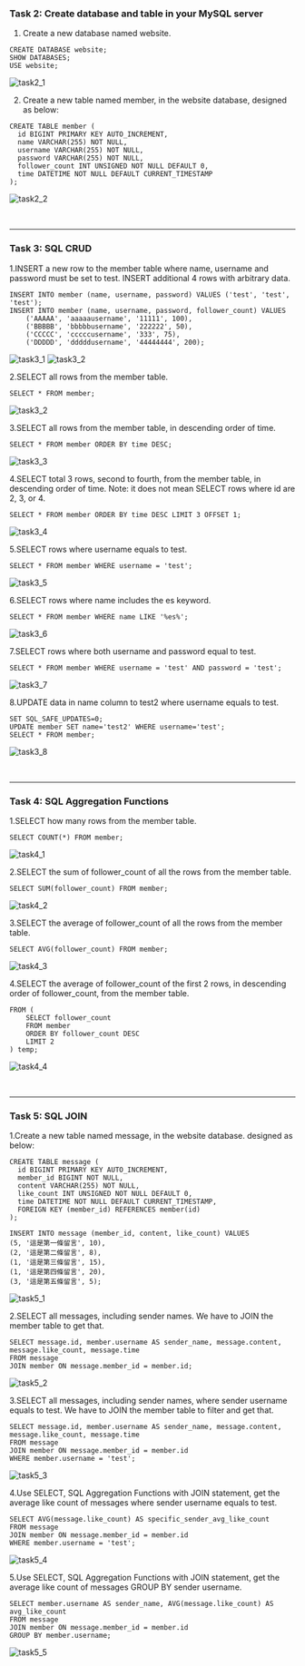 ### Task 2: Create database and table in your MySQL server

1. Create a new database named website.
```
CREATE DATABASE website;
SHOW DATABASES;
USE website;
```
![task2_1](https://github.com/aaronzhan0906/WeHelp-Phase1/blob/main/week5/screenshot/task2_1.png?raw=true)


2. Create a new table named member, in the website database, designed as below:
```
CREATE TABLE member (
  id BIGINT PRIMARY KEY AUTO_INCREMENT,
  name VARCHAR(255) NOT NULL,
  username VARCHAR(255) NOT NULL,
  password VARCHAR(255) NOT NULL,
  follower_count INT UNSIGNED NOT NULL DEFAULT 0,
  time DATETIME NOT NULL DEFAULT CURRENT_TIMESTAMP
);
```
![task2_2](https://github.com/aaronzhan0906/WeHelp-Phase1/blob/main/week5/screenshot/task2_2.png?raw=true)

<br> 

---
### Task 3: SQL CRUD 
1.INSERT a new row to the member table where name, username and password must be set to test. INSERT additional 4 rows with arbitrary data.
```
INSERT INTO member (name, username, password) VALUES ('test', 'test', 'test');
INSERT INTO member (name, username, password, follower_count) VALUES
	('AAAAA', 'aaaaausername', '11111', 100),
	('BBBBB', 'bbbbbusername', '222222', 50),
	('CCCCC', 'cccccusername', '333', 75),
	('DDDDD', 'dddddusername', '44444444', 200);
```
![task3_1](https://github.com/aaronzhan0906/WeHelp-Phase1/blob/main/week5/screenshot/task3_1.png?raw=true)
![task3_2](https://github.com/aaronzhan0906/WeHelp-Phase1/blob/main/week5/screenshot/task3_2.png?raw=true)

2.SELECT all rows from the member table.
```
SELECT * FROM member;
```
![task3_2](https://github.com/aaronzhan0906/WeHelp-Phase1/blob/main/week5/screenshot/task3_2.png?raw=true)

3.SELECT all rows from the member table, in descending order of time.
```
SELECT * FROM member ORDER BY time DESC;
```
![task3_3](https://github.com/aaronzhan0906/WeHelp-Phase1/blob/main/week5/screenshot/task3_3.png?raw=true)

4.SELECT total 3 rows, second to fourth, from the member table, in descending order of time. Note: it does not mean SELECT rows where id are 2, 3, or 4.
```
SELECT * FROM member ORDER BY time DESC LIMIT 3 OFFSET 1;
```
![task3_4](https://github.com/aaronzhan0906/WeHelp-Phase1/blob/main/week5/screenshot/task3_4.png?raw=true)

5.SELECT rows where username equals to test.
```
SELECT * FROM member WHERE username = 'test';
```
![task3_5](https://github.com/aaronzhan0906/WeHelp-Phase1/blob/main/week5/screenshot/task3_5.png?raw=true)

6.SELECT rows where name includes the es keyword.
```
SELECT * FROM member WHERE name LIKE '%es%';
```
![task3_6](https://github.com/aaronzhan0906/WeHelp-Phase1/blob/main/week5/screenshot/task3_6.png?raw=true)

7.SELECT rows where both username and password equal to test.
```
SELECT * FROM member WHERE username = 'test' AND password = 'test';
```
![task3_7](https://github.com/aaronzhan0906/WeHelp-Phase1/blob/main/week5/screenshot/task3_7.png?raw=true)

8.UPDATE data in name column to test2 where username equals to test.
```
SET SQL_SAFE_UPDATES=0;
UPDATE member SET name='test2' WHERE username='test';
SELECT * FROM member;
```
![task3_8](https://github.com/aaronzhan0906/WeHelp-Phase1/blob/main/week5/screenshot/task3_8.png?raw=true)


<br> 

---
### Task 4: SQL Aggregation Functions
1.SELECT how many rows from the member table.
```
SELECT COUNT(*) FROM member;
```
![task4_1](https://github.com/aaronzhan0906/WeHelp-Phase1/blob/main/week5/screenshot/task4_1.png?raw=true)


2.SELECT the sum of follower_count of all the rows from the member table.
```
SELECT SUM(follower_count) FROM member;
```
![task4_2](https://github.com/aaronzhan0906/WeHelp-Phase1/blob/main/week5/screenshot/task4_2.png?raw=true)

3.SELECT the average of follower_count of all the rows from the member table.
```
SELECT AVG(follower_count) FROM member;
```
![task4_3](https://github.com/aaronzhan0906/WeHelp-Phase1/blob/main/week5/screenshot/task4_3.png?raw=true)

4.SELECT the average of follower_count of the first 2 rows, in descending order of follower_count, from the member table.
```
FROM (
	SELECT follower_count
	FROM member
	ORDER BY follower_count DESC
	LIMIT 2
) temp;
```
![task4_4](https://github.com/aaronzhan0906/WeHelp-Phase1/blob/main/week5/screenshot/task4_4.png?raw=true)



<br> 

---
### Task 5: SQL JOIN
1.Create a new table named message, in the website database. designed as below:
```
CREATE TABLE message (
  id BIGINT PRIMARY KEY AUTO_INCREMENT,
  member_id BIGINT NOT NULL,
  content VARCHAR(255) NOT NULL,
  like_count INT UNSIGNED NOT NULL DEFAULT 0,
  time DATETIME NOT NULL DEFAULT CURRENT_TIMESTAMP,
  FOREIGN KEY (member_id) REFERENCES member(id)
);

INSERT INTO message (member_id, content, like_count) VALUES
(5, '這是第一條留言', 10),
(2, '這是第二條留言', 8),
(1, '這是第三條留言', 15),
(1, '這是第四條留言', 20),
(3, '這是第五條留言', 5);
```
![task5_1](https://github.com/aaronzhan0906/WeHelp-Phase1/blob/main/week5/screenshot/task5_1.png?raw=true)

2.SELECT all messages, including sender names. We have to JOIN the member table to get that.
```
SELECT message.id, member.username AS sender_name, message.content, message.like_count, message.time
FROM message
JOIN member ON message.member_id = member.id;
```
![task5_2](https://github.com/aaronzhan0906/WeHelp-Phase1/blob/main/week5/screenshot/task5_2.png?raw=true)

3.SELECT all messages, including sender names, where sender username equals to test. We have to JOIN the member table to filter and get that.
```
SELECT message.id, member.username AS sender_name, message.content, message.like_count, message.time
FROM message
JOIN member ON message.member_id = member.id
WHERE member.username = 'test';

```
![task5_3](https://github.com/aaronzhan0906/WeHelp-Phase1/blob/main/week5/screenshot/task5_3.png?raw=true)

4.Use SELECT, SQL Aggregation Functions with JOIN statement, get the average like count of messages where sender username equals to test.
```
SELECT AVG(message.like_count) AS specific_sender_avg_like_count
FROM message
JOIN member ON message.member_id = member.id
WHERE member.username = 'test';
```
![task5_4](https://github.com/aaronzhan0906/WeHelp-Phase1/blob/main/week5/screenshot/task5_4.png?raw=true)

5.Use SELECT, SQL Aggregation Functions with JOIN statement, get the average like count of messages GROUP BY sender username.
```
SELECT member.username AS sender_name, AVG(message.like_count) AS avg_like_count
FROM message
JOIN member ON message.member_id = member.id
GROUP BY member.username;
```
![task5_5](https://github.com/aaronzhan0906/WeHelp-Phase1/blob/main/week5/screenshot/task5_5.png?raw=true)
